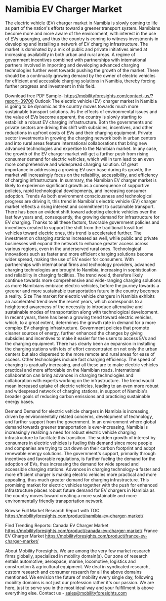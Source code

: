 # Namibia EV Charger Market

The electric vehicle (EV) charger market in Namibia is slowly coming to life as part of the nation's efforts toward a greener transport system. Namibians become more and more aware of the environment, with interest in the use of EVs upsurging, and thus the country is coming to witness investments in developing and installing a network of EV charging infrastructure. The market is dominated by a mix of public and private initiatives aimed at increasing availability in both urban and rural areas. A regime of government incentives combined with partnerships with international partners involved in importing and developing advanced charging technologies further went towards pushing the growth of the market. There should be a continually growing demand by the owner of electric vehicles for efficient and accessible charging solutions in Namibia, thereby forcing further progress and investment in this field.

Download free PDF Sample- https://mobilityforesights.com/contact-us/?report=39700
Outlook
The electric vehicle (EV) charger market in Namibia is going to be dynamic as the country moves towards much more sustainable transport solutions. As the effects of environmental issues and the value of EVs become apparent, the country is slowly starting to establish a robust EV charging infrastructure. Both the governments and private sectors are driving this shift with subsidies, incentives, and other reductions in upfront costs of EVs and their charging equipment. Private sector investments in growing the charging network both in urban centers and into rural areas feature international collaborations that bring new advanced technologies and expertise to the Namibian market. In any case, the growth of the EV charger market will get a further push from rising consumer demand for electric vehicles, which will in turn lead to an even more comprehensive and widespread charging solution. Of great importance in addressing a growing EV user base during its growth, the market will increasingly focus on the reliability, accessibility, and efficiency of charging infrastructure. In summary, the Namibian EV charger market is likely to experience significant growth as a consequence of supportive policies, rapid technological developments, and increasing consumer adoption.
Trends
As both environment consciousness and technological progress are driving it, this trend in Namibia's electric vehicle (EV) charger market reflects a rising interest and commitment to sustainable transport. There has been an evident shift toward adopting electric vehicles over the last few years and, consequently, the growing demand for infrastructure for EV charging. Thanks to all these factors, favorable government policies and incentives created to support the shift from the traditional fossil fuel vehicles toward electric ones, this trend is accelerated further. The investment on charging stations increased as well, while public and private businesses will expand the network to enhance greater access across various regions, even in the underserved rural ones. Technological innovations such as faster and more efficient charging solutions become wider spread, making the use of EV easier for consumers. With partnerships with international firms and technology providers, advanced charging technologies are brought to Namibia, increasing in sophistication and reliability in charging facilities. The trend would, therefore likely continue towards more comprehensive and wide-ranging charging solutions as more Namibians embrace electric vehicles, before the journey towards a greener and more sustainable transportation future in the country becomes a reality.
Size
The market for electric vehicle chargers in Namibia exhibits an accelerated trend over the recent years, which corresponds to a heightened awareness of the necessity to introduce alternative and sustainable modes of transportation along with technological development. In recent years, there has been a growing trend toward electric vehicles, which, to a great extent, determines the growth rate in demand for a more complex EV charging infrastructure. Government policies that promote cleaner sources of energy, further enhanced the changes by giving subsidies and incentives to make it easier for the users to access EVs and the charging equipment. There has clearly been an expansion in installing the charging stations with lots of effort concentrated on not only the urban centers but also dispersed to the more remote and rural areas for ease of access. Other technologies include fast charging efficiency. The speed of charging is gradually increasing, and all these are to make electric vehicles practical and more affordable on the Namibian roads. International collaboration can bring advances in charging technologies and collaboration with experts working on the infrastructure. The trend would mean increased uptake of electric vehicles, leading to an even more robust and widespread network of charging stations, in support of Namibia's broader goals of reducing carbon emissions and practicing sustainable energy bases.

Demand
Demand for electric vehicle chargers in Namibia is increasing, driven by environmentally related concerns, development of technology, and further support from the government. In an environment where global demand towards greener transportation is ever-increasing, Namibia is increasingly realizing a need for robust electric vehicle charging infrastructure to facilitate this transition. The sudden growth of interest by consumers in electric vehicles is fueling this demand since more people and companies are trying to cut down on their carbon footprint and adopt renewable energy solutions. The government's support, primarily through incentives and favorable regulations, is further fueling the demand for the adoption of EVs, thus increasing the demand for wide spread and accessible charging stations. Advances in charging technology-a faster and more efficient charger is making electric vehicles more practical and more appealing, thus much greater demand for charging infrastructure. This promising market for electric vehicles together with the push for enhanced infrastructure places robust future demand for EV chargers in Namibia as the country moves toward creating a more sustainable and more environmentally friendly transportation network.

Browse Full Market Research Report with TOC https://mobilityforesights.com/product/namibia-ev-charger-market/


Find Trending Reports:
Canada EV Charger Market
https://mobilityforesights.com/product/canada-ev-charger-market/
France EV Charger Market
https://mobilityforesights.com/product/france-ev-charger-market/


About Mobility Foresights,
We are among the very few market research firms globally, specialized in mobility domain(s). Our zone of research entails automotive, aerospace, marine, locomotive, logistics and construction & agricultural equipment. We deal in syndicated research, custom research and consumer research for all the above domains mentioned.
We envision the future of mobility every single day, following mobility domains is not just our profession rather it's our passion. We are here, just to serve you in the most ideal way and your fulfillment is above everything else. Contact us -  sales@mobilityforesights.com 


